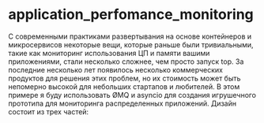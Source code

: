 # application_perfomance_monitoring

С современными практиками развертывания на основе контейнеров и микросервисов некоторые вещи, которые раньше были тривиальными, такие как мониторинг использования ЦП и памяти вашими приложениями, стали несколько сложнее, чем просто запуск top. За последние несколько лет появилось несколько коммерческих продуктов для решения этих проблем, но их стоимость может быть непомерно высокой для небольших стартапов и любителей. В этом примере я буду использовать ØMQ и asyncio для создания игрушечного прототипа для мониторинга распределенных приложений. Дизайн состоит из трех частей:
